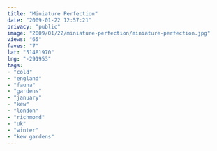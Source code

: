 ```yaml
---
title: "Miniature Perfection"
date: "2009-01-22 12:57:21"
privacy: "public"
image: "2009/01/22/miniature-perfection/miniature-perfection.jpg"
views: "65"
faves: "7"
lat: "51481970"
lng: "-291953"
tags:
- "cold"
- "england"
- "fauna"
- "gardens"
- "january"
- "kew"
- "london"
- "richmond"
- "uk"
- "winter"
- "kew gardens"
---
```

<a href="/photos/2009/01/22/miniature-perfection"></a>
